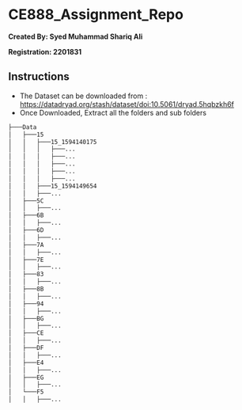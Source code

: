 # CE888_Assignment_Repo
**Created By: Syed Muhammad Shariq Ali**

**Registration: 2201831**

## Instructions

* The Dataset can be downloaded from : https://datadryad.org/stash/dataset/doi:10.5061/dryad.5hqbzkh6f
* Once Downloaded, Extract all the folders and sub folders
```bash
├───Data
│   ├───15
│   │   ├───15_1594140175
│   │   │   ├───...
│   │   │   ├───...
│   │   │   ├───...
│   │   │   ├───...
│   │   │   ├───...
│   │   ├───15_1594149654
│   │   ├───...
│   ├───5C
│   │   ├───...
│   ├───6B
│   │   ├───...
│   ├───6D
│   │   ├───... 
│   ├───7A
│   │   ├───...
│   ├───7E
│   │   ├───...
│   ├───83
│   │   ├───...
│   ├───8B
│   │   ├───...
│   ├───94
│   │   ├───...
│   ├───BG
│   │   ├───...
│   ├───CE
│   │   ├───...
│   ├───DF
│   │   ├───...
│   ├───E4
│   │   ├───...
│   ├───EG
│   │   ├───...
│   └───F5
│   │   ├───...
```
